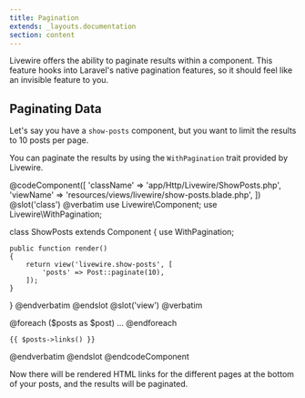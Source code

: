 ```yaml
---
title: Pagination
extends: _layouts.documentation
section: content
---
```


Livewire offers the ability to paginate results within a component. This feature hooks into Laravel's native pagination features, so it should feel like an invisible feature to you.

## Paginating Data

Let's say you have a `show-posts` component, but you want to limit the results to 10 posts per page.

You can paginate the results by using the `WithPagination` trait provided by Livewire.

@codeComponent([
    'className' => 'app/Http/Livewire/ShowPosts.php',
    'viewName' => 'resources/views/livewire/show-posts.blade.php',
])
@slot('class')
@verbatim
use Livewire\Component;
use Livewire\WithPagination;

class ShowPosts extends Component
{
    use WithPagination;

    public function render()
    {
        return view('livewire.show-posts', [
            'posts' => Post::paginate(10),
        ]);
    }
}
@endverbatim
@endslot
@slot('view')
@verbatim
<div>
    @foreach ($posts as $post)
        ...
    @endforeach

    {{ $posts->links() }}
</div>
@endverbatim
@endslot
@endcodeComponent

Now there will be rendered HTML links for the different pages at the bottom of your posts, and the results will be paginated.
